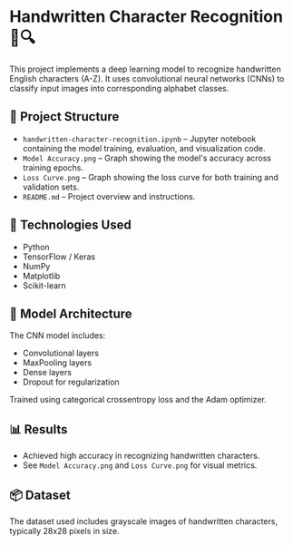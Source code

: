 # Handwritten Character Recognition 📝🔍

This project implements a deep learning model to recognize handwritten English characters (A-Z). It uses convolutional neural networks (CNNs) to classify input images into corresponding alphabet classes.

## 📁 Project Structure

- `handwritten-character-recognition.ipynb` – Jupyter notebook containing the model training, evaluation, and visualization code.
- `Model Accuracy.png` – Graph showing the model's accuracy across training epochs.
- `Loss Curve.png` – Graph showing the loss curve for both training and validation sets.
- `README.md` – Project overview and instructions.

## 🚀 Technologies Used

- Python
- TensorFlow / Keras
- NumPy
- Matplotlib
- Scikit-learn

## 🧠 Model Architecture

The CNN model includes:
- Convolutional layers
- MaxPooling layers
- Dense layers
- Dropout for regularization

Trained using categorical crossentropy loss and the Adam optimizer.

## 📊 Results

- Achieved high accuracy in recognizing handwritten characters.
- See `Model Accuracy.png` and `Loss Curve.png` for visual metrics.

## 📦 Dataset

The dataset used includes grayscale images of handwritten characters, typically 28x28 pixels in size.
